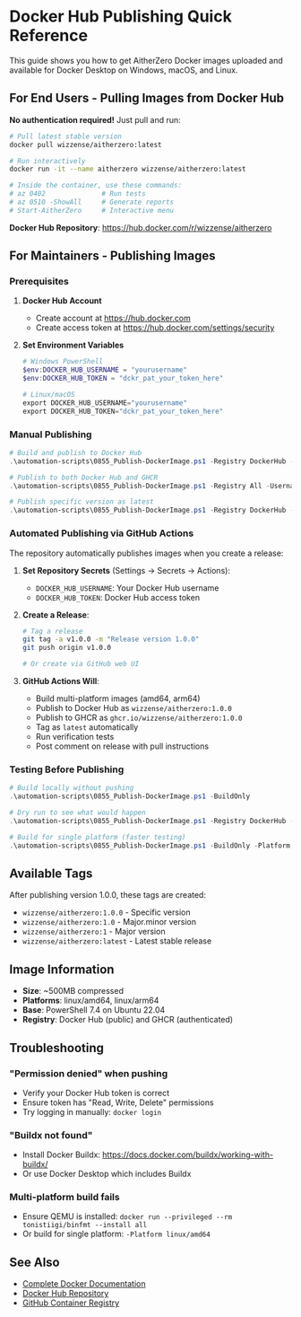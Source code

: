 # Docker Hub Publishing Quick Reference

This guide shows you how to get AitherZero Docker images uploaded and available for Docker Desktop on Windows, macOS, and Linux.

## For End Users - Pulling Images from Docker Hub

**No authentication required!** Just pull and run:

```bash
# Pull latest stable version
docker pull wizzense/aitherzero:latest

# Run interactively
docker run -it --name aitherzero wizzense/aitherzero:latest

# Inside the container, use these commands:
# az 0402              # Run tests
# az 0510 -ShowAll     # Generate reports
# Start-AitherZero     # Interactive menu
```

**Docker Hub Repository**: https://hub.docker.com/r/wizzense/aitherzero

## For Maintainers - Publishing Images

### Prerequisites

1. **Docker Hub Account**
   - Create account at https://hub.docker.com
   - Create access token at https://hub.docker.com/settings/security

2. **Set Environment Variables**
   ```powershell
   # Windows PowerShell
   $env:DOCKER_HUB_USERNAME = "yourusername"
   $env:DOCKER_HUB_TOKEN = "dckr_pat_your_token_here"

   # Linux/macOS
   export DOCKER_HUB_USERNAME="yourusername"
   export DOCKER_HUB_TOKEN="dckr_pat_your_token_here"
   ```

### Manual Publishing

```powershell
# Build and publish to Docker Hub
.\automation-scripts\0855_Publish-DockerImage.ps1 -Registry DockerHub -Username "yourusername"

# Publish to both Docker Hub and GHCR
.\automation-scripts\0855_Publish-DockerImage.ps1 -Registry All -Username "yourusername"

# Publish specific version as latest
.\automation-scripts\0855_Publish-DockerImage.ps1 -Registry DockerHub -Username "yourusername" -Version "1.0.0" -PushLatest
```

### Automated Publishing via GitHub Actions

The repository automatically publishes images when you create a release:

1. **Set Repository Secrets** (Settings → Secrets → Actions):
   - `DOCKER_HUB_USERNAME`: Your Docker Hub username
   - `DOCKER_HUB_TOKEN`: Docker Hub access token

2. **Create a Release**:
   ```bash
   # Tag a release
   git tag -a v1.0.0 -m "Release version 1.0.0"
   git push origin v1.0.0

   # Or create via GitHub web UI
   ```

3. **GitHub Actions Will**:
   - Build multi-platform images (amd64, arm64)
   - Publish to Docker Hub as `wizzense/aitherzero:1.0.0`
   - Publish to GHCR as `ghcr.io/wizzense/aitherzero:1.0.0`
   - Tag as `latest` automatically
   - Run verification tests
   - Post comment on release with pull instructions

### Testing Before Publishing

```powershell
# Build locally without pushing
.\automation-scripts\0855_Publish-DockerImage.ps1 -BuildOnly

# Dry run to see what would happen
.\automation-scripts\0855_Publish-DockerImage.ps1 -Registry DockerHub -Username "yourusername" -DryRun

# Build for single platform (faster testing)
.\automation-scripts\0855_Publish-DockerImage.ps1 -BuildOnly -Platform linux/amd64
```

## Available Tags

After publishing version 1.0.0, these tags are created:

- `wizzense/aitherzero:1.0.0` - Specific version
- `wizzense/aitherzero:1.0` - Major.minor version
- `wizzense/aitherzero:1` - Major version
- `wizzense/aitherzero:latest` - Latest stable release

## Image Information

- **Size**: ~500MB compressed
- **Platforms**: linux/amd64, linux/arm64
- **Base**: PowerShell 7.4 on Ubuntu 22.04
- **Registry**: Docker Hub (public) and GHCR (authenticated)

## Troubleshooting

### "Permission denied" when pushing
- Verify your Docker Hub token is correct
- Ensure token has "Read, Write, Delete" permissions
- Try logging in manually: `docker login`

### "Buildx not found"
- Install Docker Buildx: https://docs.docker.com/buildx/working-with-buildx/
- Or use Docker Desktop which includes Buildx

### Multi-platform build fails
- Ensure QEMU is installed: `docker run --privileged --rm tonistiigi/binfmt --install all`
- Or build for single platform: `-Platform linux/amd64`

## See Also

- [Complete Docker Documentation](DOCKER.md)
- [Docker Hub Repository](https://hub.docker.com/r/wizzense/aitherzero)
- [GitHub Container Registry](https://github.com/wizzense/AitherZero/pkgs/container/aitherzero)
